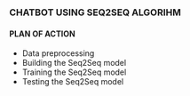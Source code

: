 ### CHATBOT USING SEQ2SEQ ALGORIHM

#### PLAN OF ACTION
*	Data preprocessing
*	Building the Seq2Seq model
*	Training the Seq2Seq model
*	Testing the Seq2Seq model
